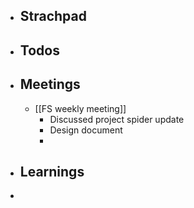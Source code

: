 - ## Strachpad
- ## Todos
- ## Meetings
	- [[FS weekly meeting]]
		- Discussed project spider update
		- Design document
		-
- ## Learnings
-